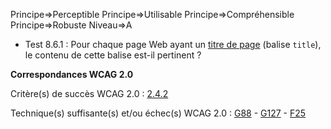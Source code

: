 Principe=>Perceptible
Principe=>Utilisable
Principe=>Compréhensible
Principe=>Robuste
Niveau=>A

*   Test 8.6.1 : Pour chaque page Web ayant un [titre de page](#titrePage) (balise `title`), le contenu de cette balise est-il pertinent ?

**Correspondances WCAG 2.0**

Critère(s) de succès WCAG 2.0 : [2.4.2](http://www.w3.org/Translations/WCAG20-fr/#navigation-mechanisms-title)

Technique(s) suffisante(s) et/ou échec(s) WCAG 2.0 : [G88](http://www.w3.org/TR/WCAG-TECHS/G88.html) - [G127](http://www.w3.org/TR/WCAG-TECHS/G127.html) - [F25](http://www.w3.org/TR/WCAG-TECHS/F25.html)

